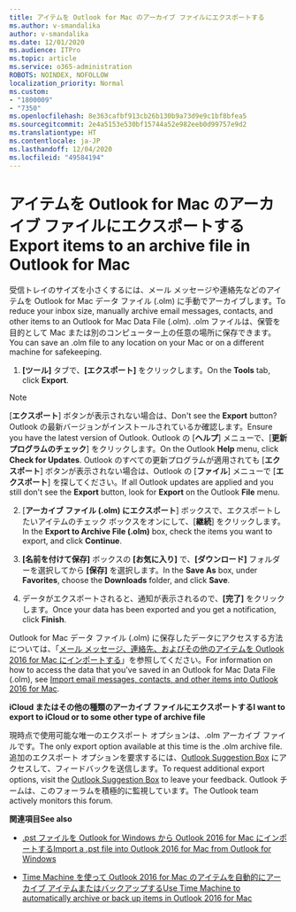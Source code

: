 ```yaml
---
title: アイテムを Outlook for Mac のアーカイブ ファイルにエクスポートする
ms.author: v-smandalika
author: v-smandalika
ms.date: 12/01/2020
ms.audience: ITPro
ms.topic: article
ms.service: o365-administration
ROBOTS: NOINDEX, NOFOLLOW
localization_priority: Normal
ms.custom:
- "1800009"
- "7350"
ms.openlocfilehash: 8e363cafbf913cb26b130b9a73d9e9c1bf8bfea5
ms.sourcegitcommit: 2e4a5153e530bf15744a52e982eeb0d99757e9d2
ms.translationtype: HT
ms.contentlocale: ja-JP
ms.lasthandoff: 12/04/2020
ms.locfileid: "49584194"
---
```

# <a name="export-items-to-an-archive-file-in-outlook-for-mac"></a><span data-ttu-id="9fd3d-102">アイテムを Outlook for Mac のアーカイブ ファイルにエクスポートする</span><span class="sxs-lookup"><span data-stu-id="9fd3d-102">Export items to an archive file in Outlook for Mac</span></span>

<span data-ttu-id="9fd3d-103">受信トレイのサイズを小さくするには、メール メッセージや連絡先などのアイテムを Outlook for Mac データ ファイル (.olm) に手動でアーカイブします。</span><span class="sxs-lookup"><span data-stu-id="9fd3d-103">To reduce your inbox size, manually archive email messages, contacts, and other items to an Outlook for Mac Data File (.olm).</span></span> <span data-ttu-id="9fd3d-104">.olm ファイルは、保管を目的として Mac または別のコンピューター上の任意の場所に保存できます。</span><span class="sxs-lookup"><span data-stu-id="9fd3d-104">You can save an .olm file to any location on your Mac or on a different machine for safekeeping.</span></span>

1. <span data-ttu-id="9fd3d-105">**[ツール]** タブで、**[エクスポート]** をクリックします。</span><span class="sxs-lookup"><span data-stu-id="9fd3d-105">On the **Tools** tab, click **Export**.</span></span>

> [!NOTE]
> <span data-ttu-id="9fd3d-106">[**エクスポート**] ボタンが表示されない場合は、</span><span class="sxs-lookup"><span data-stu-id="9fd3d-106">Don't see the **Export** button?</span></span> <span data-ttu-id="9fd3d-107">Outlook の最新バージョンがインストールされているか確認します。</span><span class="sxs-lookup"><span data-stu-id="9fd3d-107">Ensure you have the latest version of Outlook.</span></span> <span data-ttu-id="9fd3d-108">Outlook の [**ヘルプ**] メニューで、[**更新プログラムのチェック**] をクリックします。</span><span class="sxs-lookup"><span data-stu-id="9fd3d-108">On the Outlook **Help** menu, click **Check for Updates**.</span></span> <span data-ttu-id="9fd3d-109">Outlook のすべての更新プログラムが適用されても [**エクスポート**] ボタンが表示されない場合は、Outlook の [**ファイル**] メニューで [**エクスポート**] を探してください。</span><span class="sxs-lookup"><span data-stu-id="9fd3d-109">If all Outlook updates are applied and you still don't see the **Export** button, look for **Export** on the Outlook **File** menu.</span></span>

2. <span data-ttu-id="9fd3d-110">[**アーカイブ ファイル (.olm) にエクスポート**] ボックスで、エクスポートしたいアイテムのチェック ボックスをオンにして、[**継続**] をクリックします。</span><span class="sxs-lookup"><span data-stu-id="9fd3d-110">In the **Export to Archive File (.olm)** box, check the items you want to export, and click **Continue**.</span></span>

3. <span data-ttu-id="9fd3d-111">**[名前を付けて保存]** ボックスの **[お気に入り]** で、**[ダウンロード]** フォルダーを選択してから **[保存]** を選択します。</span><span class="sxs-lookup"><span data-stu-id="9fd3d-111">In the **Save As** box, under **Favorites**, choose the **Downloads** folder, and click **Save**.</span></span>

4. <span data-ttu-id="9fd3d-112">データがエクスポートされると、通知が表示されるので、**[完了]** をクリックします。</span><span class="sxs-lookup"><span data-stu-id="9fd3d-112">Once your data has been exported and you get a notification, click **Finish**.</span></span>

<span data-ttu-id="9fd3d-113">Outlook for Mac データ ファイル (.olm) に保存したデータにアクセスする方法については、「[メール メッセージ、連絡先、およびその他のアイテムを Outlook 2016 for Mac にインポートする](https://support.microsoft.com/office/import-and-export-outlook-email-contacts-and-calendar-92577192-3881-4502-b79d-c3bbada6c8ef#ID0EAACAAA=macOS)」を参照してください。</span><span class="sxs-lookup"><span data-stu-id="9fd3d-113">For information on how to access the data that you've saved in an Outlook for Mac Data File (.olm), see [Import email messages, contacts, and other items into Outlook 2016 for Mac](https://support.microsoft.com/office/import-and-export-outlook-email-contacts-and-calendar-92577192-3881-4502-b79d-c3bbada6c8ef#ID0EAACAAA=macOS).</span></span>

<span data-ttu-id="9fd3d-114">**iCloud またはその他の種類のアーカイブ ファイルにエクスポートする**</span><span class="sxs-lookup"><span data-stu-id="9fd3d-114">**I want to export to iCloud or to some other type of archive file**</span></span>

<span data-ttu-id="9fd3d-115">現時点で使用可能な唯一のエクスポート オプションは、.olm アーカイブ ファイルです。</span><span class="sxs-lookup"><span data-stu-id="9fd3d-115">The only export option available at this time is the .olm archive file.</span></span> <span data-ttu-id="9fd3d-116">追加のエクスポート オプションを要求するには、[Outlook Suggestion Box](https://outlook.uservoice.com/) にアクセスして、フィードバックを送信します。</span><span class="sxs-lookup"><span data-stu-id="9fd3d-116">To request additional export options, visit the [Outlook Suggestion Box](https://outlook.uservoice.com/) to leave your feedback.</span></span> <span data-ttu-id="9fd3d-117">Outlook チームは、このフォーラムを積極的に監視しています。</span><span class="sxs-lookup"><span data-stu-id="9fd3d-117">The Outlook team actively monitors this forum.</span></span>

<span data-ttu-id="9fd3d-118">**関連項目**</span><span class="sxs-lookup"><span data-stu-id="9fd3d-118">**See also**</span></span>

- [<span data-ttu-id="9fd3d-119">.pst ファイルを Outlook for Windows から Outlook 2016 for Mac にインポートする</span><span class="sxs-lookup"><span data-stu-id="9fd3d-119">Import a .pst file into Outlook 2016 for Mac from Outlook for Windows</span></span>](https://support.microsoft.com/office/import-a-pst-file-into-outlook-for-mac-from-outlook-for-windows-b4a6a1d6-94bb-4c85-a4fc-a83dc690e18c)

- [<span data-ttu-id="9fd3d-120">Time Machine を使って Outlook 2016 for Mac のアイテムを自動的にアーカイブ アイテムまたはバックアップする</span><span class="sxs-lookup"><span data-stu-id="9fd3d-120">Use Time Machine to automatically archive or back up items in Outlook 2016 for Mac</span></span>](https://support.microsoft.com/office/automatically-archive-or-back-up-outlook-for-mac-items-441fcce5-2262-4b64-ac8c-fa949df989f5)

